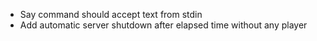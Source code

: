 * Say command should accept text from stdin
 * Add automatic server shutdown after elapsed time without any player
